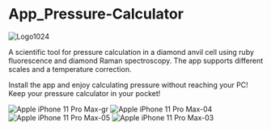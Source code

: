 # App_Pressure-Calculator

![Logo1024](https://user-images.githubusercontent.com/66723745/105036554-eaefb080-5a5c-11eb-915c-405af080d82b.png)



A scientific tool for pressure calculation in a diamond anvil cell using ruby fluorescence and diamond Raman spectroscopy. 
The app supports different scales and a temperature correction.

Install the app and enjoy calculating pressure without reaching your PC! Keep your pressure calculator in your pocket!


![Apple iPhone 11 Pro Max-gr](https://user-images.githubusercontent.com/66723745/105149523-e8946180-5b03-11eb-9dcb-f357079ceb57.png) ![Apple iPhone 11 Pro Max-04](https://user-images.githubusercontent.com/66723745/105149549-f1853300-5b03-11eb-872c-938f21ab91f7.png) ![Apple iPhone 11 Pro Max-05](https://user-images.githubusercontent.com/66723745/105149588-fa760480-5b03-11eb-8c27-a05dbaa86e50.png) ![Apple iPhone 11 Pro Max-03](https://user-images.githubusercontent.com/66723745/105149613-01047c00-5b04-11eb-8135-5908c18a8bff.png)

